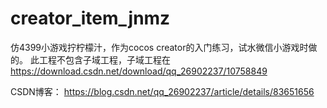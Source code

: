# creator_item_jnmz
仿4399小游戏拧柠檬汁，作为cocos creator的入门练习，试水微信小游戏时做的。
此工程不包含子域工程，子域工程在 https://download.csdn.net/download/qq_26902237/10758849

CSDN博客： 
https://blog.csdn.net/qq_26902237/article/details/83651656
